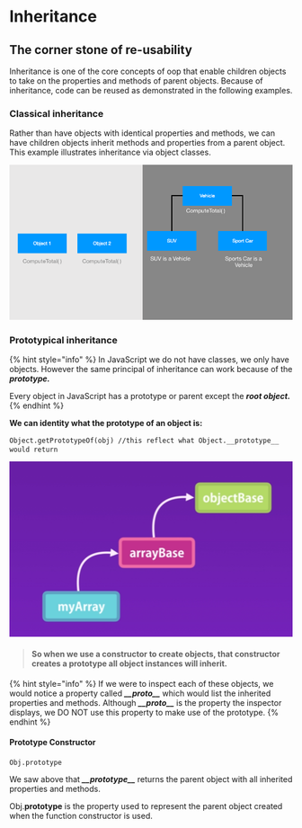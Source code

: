 # Inheritance

## The corner stone of re-usability

Inheritance is one of the core concepts of oop that enable children objects to take on the properties and methods of parent objects. Because of inheritance, code can be reused as demonstrated in the following examples.

### Classical inheritance

Rather than have objects with identical properties and methods, we can have children objects inherit methods and properties from a parent object. This example illustrates inheritance via object classes.

![](../.gitbook/assets/screen-shot-2019-07-16-at-2.38.36-pm.png)

### Prototypical inheritance

{% hint style="info" %}
In JavaScript we do not have classes, we only have objects. However the same principal of inheritance can work because of the _**prototype.**_

Every object in JavaScript has a prototype or parent except the _**root object.**_
{% endhint %}

**We can identity what the prototype of an object is:**

```text
Object.getPrototypeOf(obj) //this reflect what Object.__prototype__ would return
```

![myArray inherits from arrayBase and arrayBase inherits from objectBase](../.gitbook/assets/screen-shot-2019-07-16-at-2.49.08-pm.png)

> #### So when we use a constructor to create objects, that constructor creates a prototype all object instances will inherit.

{% hint style="info" %}
If we were to inspect each of these objects, we would notice a property called _**\_\_proto\_\_**_ which would list the inherited properties and methods. Although _**\_\_proto\_\_**_ is the property the inspector displays, we DO NOT use this property to make use of the prototype. 
{% endhint %}

#### Prototype Constructor

```text
Obj.prototype 
```

We saw above that _**\_\_prototype\_\_**_ returns the parent object with all inherited properties and methods.

Obj.**prototype** is the property used to represent the parent object created when the function constructor is used.


